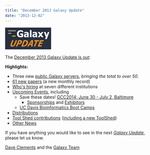 ```yaml
---
title: "December 2013 Galaxy Update"
date: "2013-12-02"
---
```


<div class='right'><a href='/src/galaxy-updates/2013-11/index.md'><img src="/src/images/logos/GalaxyUpdate200.png" alt="December 2013 Galaxy Update" width=150 /></a></div>

The [December 2013 Galaxy Update is out](/src/galaxy-updates/2013-12/index.md):

**Highlights:**
* Three new [public Galaxy servers](/src/galaxy-updates/2013-12/index.md#50-public-servers), *bringing the total to over 50.* 
* [61 new papers](/src/galaxy-updates/2013-12/index.md#new-papers) (a new monthly record)
* [Who's hiring](/src/galaxy-updates/2013-12/index.md#whos-hiring) at seven different institutions
* [Upcoming Events](/src/galaxy-updates/2013-12/index.md#events), including
  * Save these dates! [GCC2014: June 30 - July 2, Baltimore](/src/galaxy-updates/2013-12/index.md#gcc2014-june-30---july-2-baltimore)
    * [Sponsorships](/src/galaxy-updates/2013-12/index.md#sponsorships) and [Exhibitors](/src/galaxy-updates/2013-12/index.md#exhibitors) 
  * [UC Davis Bioinformatics Boot Camps](/src/galaxy-updates/2013-12/index.md#uc-davis-bioinformatics-boot-camps)
* [Distributions](/src/galaxy-updates/2013-12/index.md#galaxy-distributions)
* [Tool Shed contributions](/src/galaxy-updates/2013-12/index.md#toolshed-contributions) ([including a new ToolShed](/src/galaxy-updates/2013-12/index.md#new-public-toolsheds))
* [Other News](/src/galaxy-updates/2013-12/index.md#other-news)

If you have anything you would like to see in the next *[Galaxy Update](/src/galaxy-updates/index.md)*, please let us know.

[Dave Clements](/src/people/dave-clements/index.md) and the [Galaxy Team](/src/galaxy-team/index.md)


